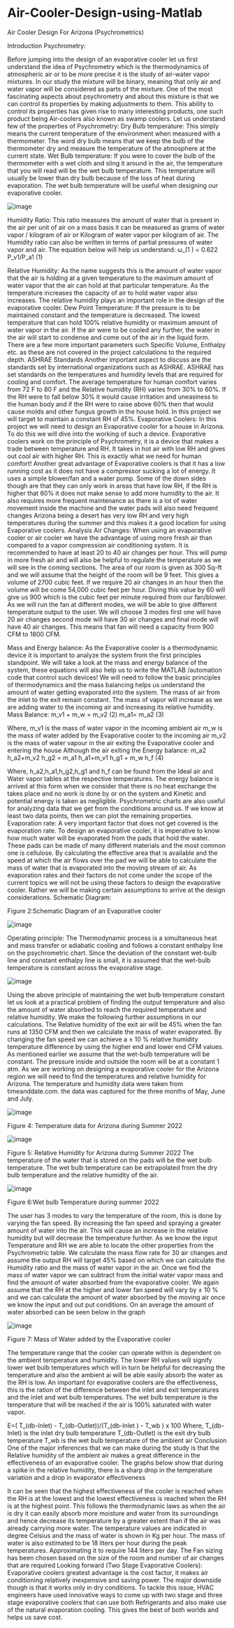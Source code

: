 # Air-Cooler-Design-using-Matlab
Air Cooler Design For Arizona (Psychrometrics)


Introduction
Psychrometry:

Before jumping into the design of an evaporative cooler let us first understand the idea of Psychrometry which is the thermodynamics of atmospheric air or to be more precise it is the study of air-water vapor mixtures. In our study the mixture will be binary, meaning that only air and water vapor will be considered as parts of the mixture. One of the most fascinating aspects about psychrometry and about this mixture is that we can control its properties by making adjustments to them. This ability to control its properties has given rise to many interesting products, one such product being Air-coolers also known as swamp coolers. Let us understand few of the properties of Psychrometry:
	Dry Bulb temperature: This simply means the current temperature of the environment when measured with a thermometer. The word dry bulb means that we keep the bulb of the thermometer dry and measure the temperature of the atmosphere at the current state.
	Wet Bulb temperature: If you were to cover the bulb of the thermometer with a wet cloth and sling it around in the air, the temperature that you will read will be the wet bulb temperature. This temperature will usually be lower than dry bulb because of the loss of heat during evaporation. The wet bulb temperature will be useful when designing our evaporative cooler.
 


![image](https://github.com/hussainsail2002/Air-Cooler-Design-using-Matlab/assets/32453875/3ccb29a3-97f7-4b56-bdce-d50d5ca82c09)







Humidity Ratio: This ratio measures the amount of water that is present in the air per unit of air on a mass basis it can be measured as grams of water vapor / kilogram of air or Kilogram of water vapor per kilogram of air. The Humidity ratio can also be written in terms of partial pressures of water vapor and air. The equation below will help us understand:
                                                          ω_(1 ) = 0.622  P_v1/P_a1                 	                        	  (1)
	
 Relative Humidity: As the name suggests this is the amount of water vapor that the air is holding at a given temperature to the maximum amount of water vapor that the air can hold at that particular temperature. As the temperature increases the capacity of air to hold water vapor also increases. The relative humidity plays an important role in the design of the evaporative cooler.
	Dew Point Temperature: If the pressure is to be maintained constant and the temperature is decreased. The lowest temperature that can hold 100% relative humidity or maximum amount of water vapor in the air. If the air were to be cooled any further, the water in the air will start to condense and come out of the air in the liquid form.
There are a few more important parameters such Specific Volume, Enthalpy etc. as these are not covered in the project calculations to the required depth.
ASHRAE Standards
Another important aspect to discuss are the standards set by international organizations such as ASHRAE. ASHRAE has set standards on the temperatures and humidity levels that are required for cooling and comfort. The average temperature for human comfort varies from 72 F to 80 F and the Relative humidity (RH) varies from 30% to 60%. If the RH were to fall below 30% it would cause irritation and uneasiness to the human body and if the RH were to raise above 60% then that would cause molds and other fungus growth in the house hold. In this project we will target to maintain a constant RH of 45%. 
Evaporative Coolers:
In this project we will need to design an Evaporative cooler for a house in Arizona. To do this we will dive into the working of such a device. 
Evaporative coolers work on the principle of Psychrometry, it is a device that makes a trade between temperature and RH. It takes in hot air with low RH and gives out cool air with higher RH. This is exactly what we need for human comfort! Another great advantage of Evaporative coolers is that it has a low running cost as it does not have a compressor sucking a lot of energy. It uses a simple blower/fan and a water pump.
Some of the down sides though are that they can only work in areas that have low RH, if the RH is higher that 60% it does not make sense to add more humidity to the air. It also requires more frequent maintenance as there is a lot of water movement inside the machine and the water pads will also need frequent changes
Arizona being a desert has very low RH and very high temperatures during the summer and this makes it a good location for using Evaporative coolers. 
Analysis
Air Changes: 
When using an evaporative cooler or air cooler we have the advantage of using more fresh air than compared to a vapor compression air conditioning system. It is recommended to have at least 20 to 40 air changes per hour. This will pump in more fresh air and will also be helpful to regulate the temperature as we will see in the coming sections.
The area of our room is given as 300 Sq-ft and we will assume that the height of the room will be 9 feet. This gives a volume of 2700 cubic feet. If we require 20 air changes in an hour then the volume will be come 54,000 cubic feet per hour. Diving this value by 60 will give us 900 which is the cubic feet per minute required from our fan/blower. As we will run the fan at different modes, we will be able to give different temperature output to the user. We will choose 3 modes first one will have 20 air changes second mode will have 30 air changes and final mode will have 40 air changes. This means that fan will need a capacity from 900 CFM to 1800 CFM.   

Mass and Energy balance:
As the Evaporative cooler is a thermodynamic device it is important to analyze the system from the first principles standpoint. We will take a look at the mass and energy balance of the system, these equations will also help us to write the MATLAB /automation code that control such devices!
We will need to follow the basic principles of thermodynamics and the mass balancing helps us understand the amount of water getting evaporated into the system.
The mass of air from the inlet to the exit remain constant. The mass of vapor will increase as we are adding water to the incoming air and increasing its relative humidity.
Mass Balance: 
                                                                         m_v1  + m_w  = m_v2                                                     (2)
                                                                         m_a1= m_a2                                                                    (3)

Where,
m_v1  is the mass of water vapor in the incoming ambient air
m_w  is the mass of water added by the Evaporative cooler to the incoming air
m_v2  is the mass of water vapour in the air exiting the Evaporative cooler and entering the house
Although the air exiting the 
Energy balance:
                                       m_a2 h_a2+m_v2 h_g2  = m_a1 h_a1+m_v1 h_g1  + m_w h_f                                    (4)

Where,
h_a2,h_a1,h_g2,h_g1 and h_f can be found from the Ideal air and Water vapor tables at the respective temperatures.
The energy balance is arrived at this form when we consider that there is no heat exchange the takes place and no work is done by or on the system and Kinetic and potential energy is taken as negligible.
 Psychrometric charts are also useful for analyzing data that we get from the conditions around us. If we know at least two data points, then we can plot the remaining properties. 
Evaporation rate:
A very important factor that does not get covered is the evaporation rate. To design an evaporative cooler, it is imperative to know how much water will be evaporated from the pads that hold the water. These pads can be made of many different materials and the most common one is cellulose. By calculating the effective area that is available and the speed at which the air flows over the pad we will be able to calculate the mass of water that is evaporated into the moving stream of air. As evaporation rates and their factors do not come under the scope of the current topics we will not be using these factors to design the evaporative cooler. Rather we will be making certain assumptions to arrive at the design considerations.
Schematic Diagram:
 
Figure 2:Schematic Diagram of an Evaporative cooler

![image](https://github.com/hussainsail2002/Air-Cooler-Design-using-Matlab/assets/32453875/0b6c045b-a21c-4fee-9474-a8c433d69492)


Operating principle:
The Thermodynamic process is a simultaneous heat and mass transfer or adiabatic cooling and follows a constant enthalpy line on the psychrometric chart. Since the deviation of the constant wet-bulb line and constant enthalpy line is small, it is assumed that the wet-bulb temperature is constant across the evaporative stage.






![image](https://github.com/hussainsail2002/Air-Cooler-Design-using-Matlab/assets/32453875/e12d2782-0fbd-4ea9-95e3-158e9b8331e3)










Using the above principle of maintaining the wet bulb temperature constant let us look at a practical problem of finding the output temperature and also the amount of water absorbed to reach the required temperature and relative humidity.
We make the following further assumptions in our calculations. 
	The Relative humidity of the exit air will be 45% when the fan runs at 1350 CFM and then we calculate the mass of water evaporated. By changing the fan speed we can achieve a ± 10 % relative humidity temperature difference by using the higher end and lower end CFM values.
	As mentioned earlier we assume that the wet-bulb temperature will be constant.
	The pressure inside and outside the room will be at a constant 1 atm.
As we are working on designing a evaporative cooler for the Arizona region we will need to find the temperatures and relative humidity for Arizona. The temperature and humidity data were taken from timeanddate.com. the data was captured for the three months of May, June and July.

![image](https://github.com/hussainsail2002/Air-Cooler-Design-using-Matlab/assets/32453875/6f4c8b94-7118-492e-b8dc-1705bf730630)

Figure 4: Temperature data for Arizona during Summer 2022

![image](https://github.com/hussainsail2002/Air-Cooler-Design-using-Matlab/assets/32453875/ea2286f6-cd2e-4291-ad4c-79a187b05af3)

Figure 5: Relative Humidity for Arizona during Summer 2022
The temperature of the water that is stored on the pads will be the wet bulb temperature. The wet bulb temperature can be extrapolated from the dry bulb temperature and the relative humidity of the air. 


![image](https://github.com/hussainsail2002/Air-Cooler-Design-using-Matlab/assets/32453875/f595f17d-87e7-48ac-b7c3-abd8decb4ab5)

 
Figure 6:Wet bulb Temperature during summer 2022

The user has 3 modes to vary the temperature of the room, this is done by varying the fan speed. By increasing the fan speed and spraying a greater amount of water into the air. This will cause an increase in the relative humidity but will decrease the temperature further.
As we know the input Temperature and RH we are able to locate the other properties from the Psychrometric table. We calculate the mass flow rate for 30 air changes and assume the output RH will target 45% based on which we can calculate the Humidity ratio and the mass of water vapor in the air. Once we find the mass of water vapor we can subtract from the initial water vapor mass and find the amount of water absorbed from the evaporative cooler. We again assume that the RH at the higher and lower fan speed will vary by ± 10 % and we can calculate the amount of water absorbed by the moving air once we know the input and out put conditions. On an average the amount of water absorbed can be seen below in the graph

![image](https://github.com/hussainsail2002/Air-Cooler-Design-using-Matlab/assets/32453875/cf22ce98-d4b8-4349-866c-013c48393d51)

Figure 7: Mass of Water added by the Evaporative cooler

The temperature range that the cooler can operate within is dependent on the ambient temperature and humidity. The lower RH values will signify lower wet bulb temperatures which will in turn be helpful for decreasing the temperature and also the ambient ai will be able easily absorb the water as the RH is low.
An important for evaporative coolers are the effectiveness, this is the ration of the difference between the inlet and exit temperatures and the inlet and wet bulb temperatures. The wet bulb temperature is the temperature that will be reached if the air is 100% saturated with water vapor. 

E=( T_(db-Inlet)  -  T_(db-Outlet))/(T_(db-Inlet )  -  T_wb  )  x 100
Where,
T_(db-Inlet)  is the inlet dry bulb temperature
T_(db-Outlet)  is the exit dry bulb temperature
T_wb  is the wet bulb temperature of the ambient air
Conclusion
One of the major inferences that we can make during the study is that the Relative humidity of the ambient air makes a great difference in the effectiveness of an evaporative cooler. The graphs below show that during a spike in the relative humidity, there is a sharp drop in the temperature variation and a drop in evaporator effectiveness





It can be seen that the highest effectiveness of the cooler is reached when the RH is at the lowest and the lowest effectiveness is reached when the RH is at the highest point. This follows the thermodynamic laws as when the air is dry it can easily absorb more moisture and water from its surroundings and hence decrease its temperature by a greater extent than if the air was already carrying more water.
The temperature values are indicated in degree Celsius and the mass of water is shown in Kg per hour. 
The mass of water is also estimated to be 18 liters per hour during the peak temperatures. Approximating it to require 144 liters per day. The Fan sizing has been chosen based on the size of the room and number of air changes that are required
Looking forward (Two Stage Evaporative Coolers):
Evaporative coolers greatest advantage is the cost factor, it makes air conditioning relatively inexpensive and saving power. The major downside though is that it works only in dry conditions. To tackle this issue, HVAC engineers have used innovative ways to come up with two stage and three stage evaporative coolers that can use both Refrigerants and also make use of the natural evaporation cooling. This gives the best of both worlds and helps us save cost.
  








